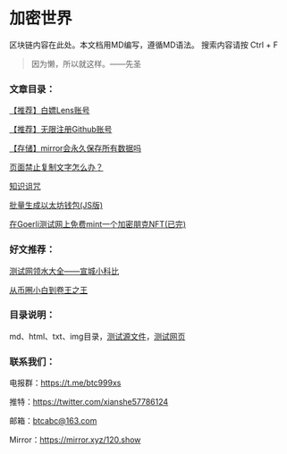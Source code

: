 # 加密世界
区块链内容在此处。本文档用MD编写，遵循MD语法。
搜索内容请按 Ctrl + F

> 因为懒，所以就这样。——先圣

### 文章目录：

[【推荐】白嫖Lens账号](./html/2023/3/lens.html)

[【推荐】无限注册Github账号](./html/2023/3/16.html)

[【存储】mirror会永久保存所有数据吗](./html/2023/3/17.html)

[页面禁止复制文字怎么办？](./html/2023/3/51.html)

[知识诅咒](./html/2023/3/5.html)

[批量生成以太坊钱包(JS版)](./html/2023/3/2.html)

[在Goerli测试网上免费mint一个加密朋克NFT(已完)](./html/2023/3/1.html)

### 好文推荐：

[测试网领水大全——宣城小科比](https://mirror.xyz/0xc9f6977cF31F9deCdD2c24DF92aa621e4259469B/23utnk6rJs_Dpd3BOugGPHeSSF8njXTYYt7GZPLmk_A)

[从币圈小白到卷王之王](https://mirror.xyz/0x0b2bD7a36bab75d62a5D9204af6Cc79Fe63b8699/uDQ1-_x3tbErna2apYJ4iv9rR4I-DnkNQNm6PQrw-Rc)

### 目录说明：

md、html、txt、img目录，[测试源文件](./md/test.md)，[测试网页](./html/test.html)

### 联系我们：

电报群：https://t.me/btc999xs

推特：https://twitter.com/xianshe57786124

邮箱：btcabc@163.com

Mirror：https://mirror.xyz/120.show

